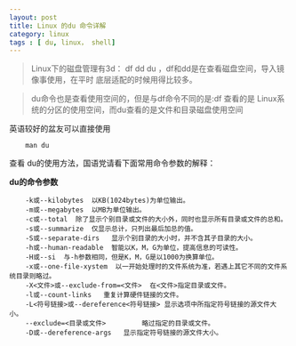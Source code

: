 ```yaml
---
layout: post
title: Linux 的du 命令详解
category: linux
tags : [ du, linux， shell]
---
```


> Linux下的磁盘管理有3d： df  dd  du ，df和dd是在查看磁盘空间，导入镜像事使用，在平时 底层适配的时候用得比较多。

> du命令也是查看使用空间的，但是与df命令不同的是:df 查看的是 Linux系统的分区的使用空间，而du查看的是文件和目录磁盘使用空间

英语较好的盆友可以直接使用 

		man du

查看 du的使用方法，国语党请看下面常用命令参数的解释：

__du的命令参数__

		-k或--kilobytes  以KB(1024bytes)为单位输出。
		-m或--megabytes  以MB为单位输出。   
		-c或--total  除了显示个别目录或文件的大小外，同时也显示所有目录或文件的总和。 
		-s或--summarize  仅显示总计，只列出最后加总的值。
		-S或--separate-dirs   显示个别目录的大小时，并不含其子目录的大小。 
		-h或--human-readable  智能以K，M，G为单位，提高信息的可读性。
		-H或--si  与-h参数相同，但是K，M，G是以1000为换算单位。  
		-x或--one-file-xystem  以一开始处理时的文件系统为准，若遇上其它不同的文件系统目录则略过。 
		-X<文件>或--exclude-from=<文件>  在<文件>指定目录或文件。
		-l或--count-links   重复计算硬件链接的文件。
		-L<符号链接>或--dereference<符号链接> 显示选项中所指定符号链接的源文件大小。   	   
		--exclude=<目录或文件>         略过指定的目录或文件。    
		-D或--dereference-args   显示指定符号链接的源文件大小。   
	